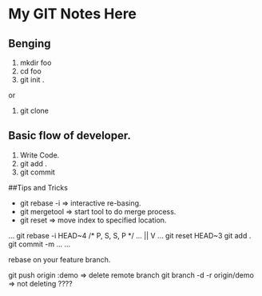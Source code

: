 # My GIT Notes Here

## Benging
1. mkdir foo
1. cd foo
1. git init .

or

1. git clone <repo>

## Basic flow of developer.
1. Write Code.
1. git add .
1. git commit


##Tips and Tricks

* git rebase -i => interactive re-basing.
* git mergetool => start tool to do merge process.
* git reset => move index to specified location.

...
git rebase -i HEAD~4
/* P, S, S, P */
...
     ||
     V
...
git reset HEAD~3
git add .
git commit -m ...
...

rebase on your feature branch.

git push origin :demo => delete remote branch
git branch -d -r origin/demo => not deleting ????

